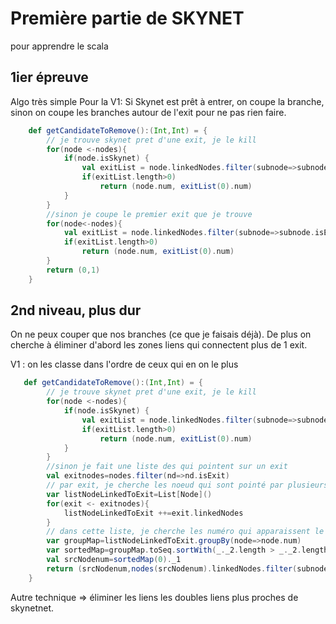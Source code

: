 # Première partie de SKYNET 

 pour apprendre le scala

## 1ier épreuve

Algo très simple Pour la V1:
Si Skynet est prêt à entrer, on coupe la branche, sinon on coupe les branches autour de l'exit pour ne pas rien faire.

```scala
    def getCandidateToRemove():(Int,Int) = {
        // je trouve skynet pret d'une exit, je le kill
        for(node <-nodes){
            if(node.isSkynet) {
                val exitList = node.linkedNodes.filter(subnode=>subnode.isExit)
                if(exitList.length>0)
                    return (node.num, exitList(0).num)
            }
        }
        //sinon je coupe le premier exit que je trouve
        for(node<-nodes){
            val exitList = node.linkedNodes.filter(subnode=>subnode.isExit)
            if(exitList.length>0)
                return (node.num, exitList(0).num)
        }
        return (0,1)
    }
```

## 2nd niveau, plus dur

On ne peux couper que nos branches (ce que je faisais déjà). De plus on cherche à éliminer d'abord les zones liens qui connectent plus de 1 exit.

V1 : on les classe dans l'ordre de ceux qui en on le plus

```scala
   def getCandidateToRemove():(Int,Int) = {
        // je trouve skynet pret d'une exit, je le kill
        for(node <-nodes){
            if(node.isSkynet) {
                val exitList = node.linkedNodes.filter(subnode=>subnode.isExit)
                if(exitList.length>0)
                    return (node.num, exitList(0).num)
            }
        }
        //sinon je fait une liste des qui pointent sur un exit
        val exitnodes=nodes.filter(nd=>nd.isExit)
        // par exit, je cherche les noeud qui sont pointé par plusieurs exits.
        var listNodeLinkedToExit=List[Node]()
        for(exit <- exitnodes){
            listNodeLinkedToExit ++=exit.linkedNodes
        }        
        // dans cette liste, je cherche les numéro qui apparaissent le plus 
        var groupMap=listNodeLinkedToExit.groupBy(node=>node.num)
        var sortedMap=groupMap.toSeq.sortWith(_._2.length > _._2.length)
        val srcNodenum=sortedMap(0)._1
        return (srcNodenum,nodes(srcNodenum).linkedNodes.filter(subnode=>subnode.isExit)(0).num)
    }
```

Autre technique => éliminer les liens les doubles liens plus proches de skynetnet.